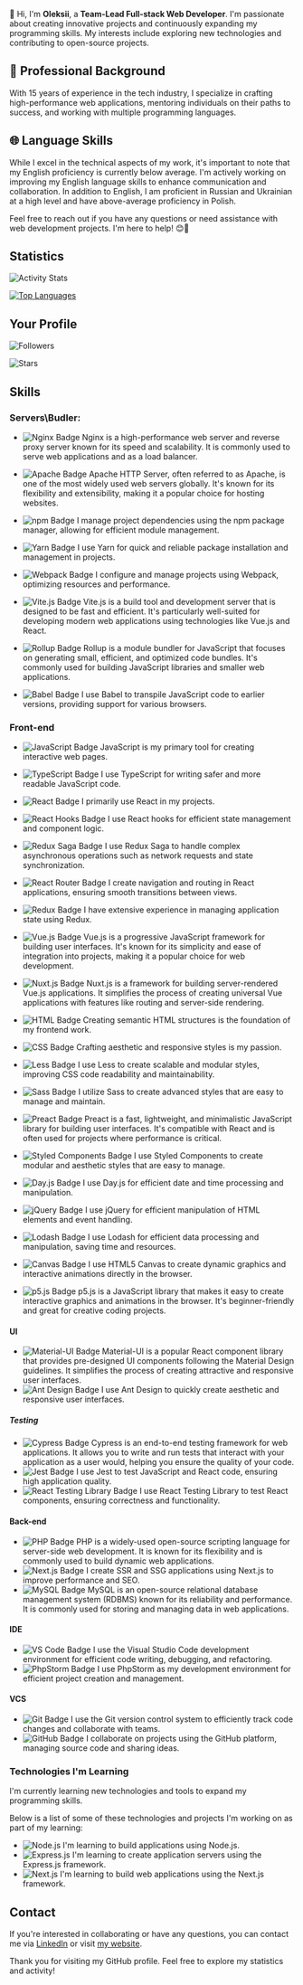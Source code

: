 👋 Hi, I'm **Oleksii**, a **Team-Lead Full-stack Web Developer**. I'm passionate about creating innovative projects and continuously expanding my programming skills. My interests include exploring new technologies and contributing to open-source projects.

## 💼 Professional Background

With 15 years of experience in the tech industry, I specialize in crafting high-performance web applications, mentoring individuals on their paths to success, and working with multiple programming languages.

## 🌐 Language Skills

While I excel in the technical aspects of my work, it's important to note that my English proficiency is currently below average. I'm actively working on improving my English language skills to enhance communication and collaboration. In addition to English, I am proficient in Russian and Ukrainian at a high level and have above-average proficiency in Polish.

Feel free to reach out if you have any questions or need assistance with web development projects. I'm here to help! 😊🚀

## Statistics

![Activity Stats](https://github-readme-stats.vercel.app/api?username=OleksiiFursov&show_icons=true&theme=radical&count_private=true)

[![Top Languages](https://github-readme-stats.vercel.app/api/top-langs/?username=OleksiiFursov&layout=compact&theme=radical&langs_count=10)](https://github.com/OleksiiFursov)

## Your Profile

![Followers](https://img.shields.io/github/followers/OleksiiFursov?label=Followers&style=social)

![Stars](https://img.shields.io/github/stars/OleksiiFursov?label=Stars&style=social)

## Skills

### Servers\Budler:
- ![Nginx Badge](https://img.shields.io/badge/-Nginx-269539?logo=nginx&logoColor=white) Nginx is a high-performance web server and reverse proxy server known for its speed and scalability. It is commonly used to serve web applications and as a load balancer.
- ![Apache Badge](https://img.shields.io/badge/-Apache-D22128?logo=apache&logoColor=white) Apache HTTP Server, often referred to as Apache, is one of the most widely used web servers globally. It's known for its flexibility and extensibility, making it a popular choice for hosting websites.
- ![npm Badge](https://img.shields.io/badge/-npm-CB3837?logo=npm&logoColor=white) I manage project dependencies using the npm package manager, allowing for efficient module management.

- ![Yarn Badge](https://img.shields.io/badge/-Yarn-2C8EBB?logo=yarn&logoColor=white) I use Yarn for quick and reliable package installation and management in projects.
- ![Webpack Badge](https://img.shields.io/badge/-Webpack-8DD6F9?logo=webpack&logoColor=white) I configure and manage projects using Webpack, optimizing resources and performance.

- ![Vite.js Badge](https://img.shields.io/badge/-Vite.js-646CFF?logo=vite&logoColor=white) Vite.js is a build tool and development server that is designed to be fast and efficient. It's particularly well-suited for developing modern web applications using technologies like Vue.js and React.
- ![Rollup Badge](https://img.shields.io/badge/-Rollup-EC4A3F?logo=rollup.js&logoColor=white) Rollup is a module bundler for JavaScript that focuses on generating small, efficient, and optimized code bundles. It's commonly used for building JavaScript libraries and smaller web applications.
- ![Babel Badge](https://img.shields.io/badge/-Babel-F9DC3E?logo=babel&logoColor=white) I use Babel to transpile JavaScript code to earlier versions, providing support for various browsers.


### Front-end
- ![JavaScript Badge](https://img.shields.io/badge/-JavaScript-F7DF1E?logo=javascript&logoColor=white) JavaScript is my primary tool for creating interactive web pages.
- ![TypeScript Badge](https://img.shields.io/badge/-TypeScript-3178C6?logo=typescript&logoColor=white) I use TypeScript for writing safer and more readable JavaScript code.
- ![React Badge](https://img.shields.io/badge/-React-61DAFB?logo=react&logoColor=white) I primarily use React in my projects.
- ![React Hooks Badge](https://img.shields.io/badge/-React%20Hooks-61DAFB?logo=react&logoColor=white) I use React hooks for efficient state management and component logic.
- ![Redux Saga Badge](https://img.shields.io/badge/-Redux%20Saga-999999?logo=redux-saga&logoColor=white) I use Redux Saga to handle complex asynchronous operations such as network requests and state synchronization.
- ![React Router Badge](https://img.shields.io/badge/-React%20Router-CA4245?logo=react-router&logoColor=white) I create navigation and routing in React applications, ensuring smooth transitions between views.
- ![Redux Badge](https://img.shields.io/badge/-Redux-764ABC?logo=redux&logoColor=white) I have extensive experience in managing application state using Redux.
- ![Vue.js Badge](https://img.shields.io/badge/-Vue.js-4FC08D?logo=vue.js&logoColor=white) Vue.js is a progressive JavaScript framework for building user interfaces. It's known for its simplicity and ease of integration into projects, making it a popular choice for web development.
- ![Nuxt.js Badge](https://img.shields.io/badge/-Nuxt.js-00C58E?logo=nuxt.js&logoColor=white) Nuxt.js is a framework for building server-rendered Vue.js applications. It simplifies the process of creating universal Vue applications with features like routing and server-side rendering.
- ![HTML Badge](https://img.shields.io/badge/-HTML5-E34F26?logo=html5&logoColor=white) Creating semantic HTML structures is the foundation of my frontend work.
- ![CSS Badge](https://img.shields.io/badge/-CSS3-1572B6?logo=css3&logoColor=white) Crafting aesthetic and responsive styles is my passion.
- ![Less Badge](https://img.shields.io/badge/-Less-1D365D?logo=less&logoColor=white) I use Less to create scalable and modular styles, improving CSS code readability and maintainability.
- ![Sass Badge](https://img.shields.io/badge/-Sass-CC6699?logo=sass&logoColor=white) I utilize Sass to create advanced styles that are easy to manage and maintain.
- ![Preact Badge](https://img.shields.io/badge/-Preact-673AB8?logo=preact&logoColor=white) Preact is a fast, lightweight, and minimalistic JavaScript library for building user interfaces. It's compatible with React and is often used for projects where performance is critical.
- ![Styled Components Badge](https://img.shields.io/badge/-Styled%20Components-DB7093?logo=styled-components&logoColor=white) I use Styled Components to create modular and aesthetic styles that are easy to manage.
- ![Day.js Badge](https://img.shields.io/badge/-Day.js-F9C300?logo=javascript&logoColor=white) I use Day.js for efficient date and time processing and manipulation.
- ![jQuery Badge](https://img.shields.io/badge/-jQuery-0769AD?logo=jquery&logoColor=white) I use jQuery for efficient manipulation of HTML elements and event handling.

- ![Lodash Badge](https://img.shields.io/badge/-Lodash-14A800?logo=lodash&logoColor=white) I use Lodash for efficient data processing and manipulation, saving time and resources.

- ![Canvas Badge](https://img.shields.io/badge/-Canvas-150F1D?logo=html5&logoColor=white) I use HTML5 Canvas to create dynamic graphics and interactive animations directly in the browser.

- ![p5.js Badge](https://img.shields.io/badge/-p5.js-ED225D?logo=p5.js&logoColor=white) p5.js is a JavaScript library that makes it easy to create interactive graphics and animations in the browser. It's beginner-friendly and great for creative coding projects.

#### UI
- ![Material-UI Badge](https://img.shields.io/badge/-Material--UI-0081CB?logo=material-ui&logoColor=white) Material-UI is a popular React component library that provides pre-designed UI components following the Material Design guidelines. It simplifies the process of creating attractive and responsive user interfaces.
- ![Ant Design Badge](https://img.shields.io/badge/-Ant%20Design-0170FE?logo=ant-design&logoColor=white) I use Ant Design to quickly create aesthetic and responsive user interfaces.


##### Testing
- ![Cypress Badge](https://img.shields.io/badge/-Cypress-17202C?logo=cypress&logoColor=white) Cypress is an end-to-end testing framework for web applications. It allows you to write and run tests that interact with your application as a user would, helping you ensure the quality of your code.
- ![Jest Badge](https://img.shields.io/badge/-Jest-C21325?logo=jest&logoColor=white) I use Jest to test JavaScript and React code, ensuring high application quality.
- ![React Testing Library Badge](https://img.shields.io/badge/-React%20Testing%20Library-E33332?logo=testing-library&logoColor=white) I use React Testing Library to test React components, ensuring correctness and functionality.

#### Back-end
- ![PHP Badge](https://img.shields.io/badge/-PHP-777BB4?logo=php&logoColor=white) PHP is a widely-used open-source scripting language for server-side web development. It is known for its flexibility and is commonly used to build dynamic web applications.
- ![Next.js Badge](https://img.shields.io/badge/-Next.js-000000?logo=next.js&logoColor=white) I create SSR and SSG applications using Next.js to improve performance and SEO.
- ![MySQL Badge](https://img.shields.io/badge/-MySQL-4479A1?logo=mysql&logoColor=white) MySQL is an open-source relational database management system (RDBMS) known for its reliability and performance. It is commonly used for storing and managing data in web applications.


#### IDE 
- ![VS Code Badge](https://img.shields.io/badge/-VS%20Code-007ACC?logo=visual-studio-code&logoColor=white) I use the Visual Studio Code development environment for efficient code writing, debugging, and refactoring.
- ![PhpStorm Badge](https://img.shields.io/badge/-PhpStorm-000000?logo=phpstorm&logoColor=white) I use PhpStorm as my development environment for efficient project creation and management.

#### VCS

- ![Git Badge](https://img.shields.io/badge/-Git-F05032?logo=git&logoColor=white) I use the Git version control system to efficiently track code changes and collaborate with teams.
- ![GitHub Badge](https://img.shields.io/badge/-GitHub-181717?logo=github&logoColor=white) I collaborate on projects using the GitHub platform, managing source code and sharing ideas.


### Technologies I'm Learning

I'm currently learning new technologies and tools to expand my programming skills.

 Below is a list of some of these technologies and projects I'm working on as part of my learning:

- ![Node.js](https://img.shields.io/badge/-Node.js-339933?logo=node.js&logoColor=white) I'm learning to build applications using Node.js.
- ![Express.js](https://img.shields.io/badge/-Express.js-000000?logo=express&logoColor=white) I'm learning to create application servers using the Express.js framework.
- ![Next.js](https://img.shields.io/badge/-Next.js-000000?logo=next.js&logoColor=white) I'm learning to build web applications using the Next.js framework.

## Contact

If you're interested in collaborating or have any questions, you can contact me via [LinkedIn](https://www.linkedin.com/in/nodepro) or visit [my website](https://crossfox.online).

Thank you for visiting my GitHub profile. Feel free to explore my statistics and activity!
